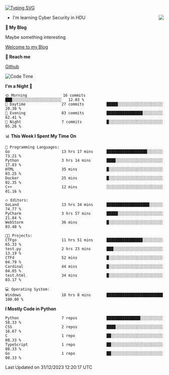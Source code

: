 [![Typing SVG](https://readme-typing-svg.herokuapp.com?font=Fira+Code&pause=1000&random=false&width=450&height=60&lines=Hello+%F0%9F%91%8B%F0%9F%8F%BB;I'm+JBNRZ)](https://git.io/typing-svg)

<a href="#">
  <img align="right" src="https://github-readme-stats.vercel.app/api?username=JBNRZ&show_icons=true&bg_color=15,f2f7fd,E0EAFC" />
</a>

- I'm learning Cyber Security in HDU

 **🌱 My Blog**

Maybe something interesting

[Welcome to my Blog](https://jbnrz.com.cn/)

 **💬 Reach me** 

[Github](https://github.com/JBNRZ)


<!--START_SECTION:waka-->
![Code Time](http://img.shields.io/badge/Code%20Time-243%20hrs%2014%20mins-blue)

**I'm a Night 🦉** 

```text
🌞 Morning                16 commits          ███░░░░░░░░░░░░░░░░░░░░░░   12.03 % 
🌆 Daytime                27 commits          █████░░░░░░░░░░░░░░░░░░░░   20.30 % 
🌃 Evening                83 commits          ████████████████░░░░░░░░░   62.41 % 
🌙 Night                  7 commits           █░░░░░░░░░░░░░░░░░░░░░░░░   05.26 % 
```


📊 **This Week I Spent My Time On** 

```text
💬 Programming Languages: 
Go                       13 hrs 17 mins      ██████████████████░░░░░░░   73.21 % 
Python                   3 hrs 14 mins       ████░░░░░░░░░░░░░░░░░░░░░   17.83 % 
HTML                     35 mins             █░░░░░░░░░░░░░░░░░░░░░░░░   03.25 % 
Docker                   25 mins             █░░░░░░░░░░░░░░░░░░░░░░░░   02.35 % 
C++                      12 mins             ░░░░░░░░░░░░░░░░░░░░░░░░░   01.16 % 

🔥 Editors: 
GoLand                   13 hrs 34 mins      ███████████████████░░░░░░   74.77 % 
PyCharm                  3 hrs 57 mins       █████░░░░░░░░░░░░░░░░░░░░   21.84 % 
WebStorm                 36 mins             █░░░░░░░░░░░░░░░░░░░░░░░░   03.40 % 

🐱‍💻 Projects: 
CTFgo                    11 hrs 51 mins      ████████████████░░░░░░░░░   65.33 % 
test.py                  2 hrs 23 mins       ███░░░░░░░░░░░░░░░░░░░░░░   13.19 % 
CTFd                     52 mins             █░░░░░░░░░░░░░░░░░░░░░░░░   04.79 % 
Cardinal                 44 mins             █░░░░░░░░░░░░░░░░░░░░░░░░   04.05 % 
test.html                34 mins             █░░░░░░░░░░░░░░░░░░░░░░░░   03.17 % 

💻 Operating System: 
Windows                  18 hrs 8 mins       █████████████████████████   100.00 % 
```

**I Mostly Code in Python** 

```text
Python                   7 repos             ███████████████░░░░░░░░░░   58.33 % 
CSS                      2 repos             ████░░░░░░░░░░░░░░░░░░░░░   16.67 % 
C                        1 repo              ██░░░░░░░░░░░░░░░░░░░░░░░   08.33 % 
TypeScript               1 repo              ██░░░░░░░░░░░░░░░░░░░░░░░   08.33 % 
Go                       1 repo              ██░░░░░░░░░░░░░░░░░░░░░░░   08.33 % 
```




 Last Updated on 31/12/2023 12:20:17 UTC
<!--END_SECTION:waka-->
